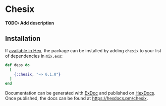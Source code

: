 # Chesix

**TODO: Add description**

## Installation

If [available in Hex](https://hex.pm/docs/publish), the package can be installed
by adding `chesix` to your list of dependencies in `mix.exs`:

```elixir
def deps do
  [
    {:chesix, "~> 0.1.0"}
  ]
end
```

Documentation can be generated with [ExDoc](https://github.com/elixir-lang/ex_doc)
and published on [HexDocs](https://hexdocs.pm). Once published, the docs can
be found at <https://hexdocs.pm/chesix>.

